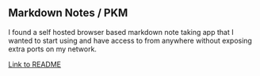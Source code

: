 
## Markdown Notes / PKM
I found a self hosted browser based markdown note taking app that I wanted to start using and have access to from anywhere without exposing extra ports on my network.

[Link to README](https://github.com/Dzzs/Projects/blob/main/Markdown%20Notes.md)
